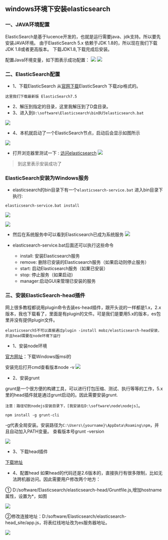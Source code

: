 ## windows环境下安装elasticsearch

### 一、JAVA环境配置
ElasticSearch是基于lucence开发的，也就是运行需要java、jdk支持。所以要先安装JAVA环境。
由于ElasticSearch 5.x 依赖于JDK 1.8的，所以现在我们下载JDK 1.8或者更高版本。
下载JDK1.8,下载完成后安装。

配置Java环境变量，如下图表示成功配置：
![](https://img2018.cnblogs.com/blog/1231979/202002/1231979-20200203202930211-186042744.png)
![](https://img2018.cnblogs.com/blog/1231979/202002/1231979-20200203202954567-1738364632.png)



### 二、ElasticSearch配置
- 1、下载ElasticSearch
从[官网下载](https://www.elastic.co/downloads/elasticsearch)ElasticSearch 下载zip格式的。

`这里我们下载最新版 ElasticSearch7.5`


- 2、解压到指定的目录，这里我解压到了D盘目录。
- 3、进入到`D:\software\Elasticsearch\bin执行elasticsearch.bat`

![](https://img2018.cnblogs.com/blog/1231979/202002/1231979-20200203203650839-1058295716.png)

- 4、本机就启动了一个ElasticSearch节点，启动后会显示如图所示

![](https://img2018.cnblogs.com/blog/1231979/202002/1231979-20200203203637635-1083713456.png)


- 打开浏览器里测试一下 : [访问elasticsearch](http://localhost:9200/)
![](https://img2018.cnblogs.com/blog/1231979/202002/1231979-20200203203840231-736708061.png)



>到这里表示安装成功了


### ElasticSearch安装为Windows服务

- elasticsearch的bin目录下有一个`elasticsearch-service.bat`
进入bin目录下执行:

```
elasticsearch-service.bat install
```

![](https://img2018.cnblogs.com/blog/1231979/202002/1231979-20200203204155527-955038489.png)

![](https://img2018.cnblogs.com/blog/1231979/202002/1231979-20200203204342781-1588092630.png)

- 然后在系统服务中可以看到Elasticsearch已成为系统服务
![](https://img2018.cnblogs.com/blog/1231979/202002/1231979-20200203204422968-2024980926.png)

- elasticsearch-service.bat后面还可以执行这些命令
	- install: 安装Elasticsearch服务
	- remove: 删除已安装的Elasticsearch服务（如果启动则停止服务）
	- start: 启动Elasticsearch服务（如果已安装）
	- stop: 停止服务（如果启动）
	- manager:启动GUI来管理已安装的服务



### 三、安装ElasticSearch-head插件

网上很多教程都说用plugin命令去装es-head插件，跟开头说的一样都是1.x，2.x版本，我也下载看了，里面是有plugin的文件。可是我们是要用5.x的版本，es包里并没有提供plugin文件。

`elasticsearch5不可以直接通过plugin -install mobz/elasticsearch-head安装，并且head需要在node环境下运行`


- 1、安装node环境

[官方网址](https://nodejs.org/en/download/)：下载Windows版msi的

安装完后打开cmd查看版本node -v
![](https://img2018.cnblogs.com/blog/1231979/202002/1231979-20200203204832222-1620169707.png)

- 2、安装grunt

grunt是一个很方便的构建工具，可以进行打包压缩、测试、执行等等的工作，5.x里的head插件就是通过grunt启动的。因此需要安装grunt.

`注意：路径切到nodejs安装目录下，[我安装在D:\software\node\nodejs]`。

```
npm install -g grunt-cli
```

-g代表全局安装。安装路径为`C:\Users\{yourname}\AppData\Roaming\npm`，并且自动加入PATH变量。
查看版本号grunt -version

![](https://img2018.cnblogs.com/blog/1231979/202002/1231979-20200203213130230-285234851.png)


- 3、下载head插件

[下载地址](https://github.com/mobz/elasticsearch-head)

- 4、配置head
如果head的代码还是2.6版本的，直接执行有很多限制，比如无法跨机器访问。因此需要用户修改两个地方：

① D:/software/Elasticsearch/elasticsearch-head/Gruntfile.js,增加hostname属性，设置为*，如图

![](https://img2018.cnblogs.com/blog/1231979/202002/1231979-20200203213934457-847071334.png)


②修改连接地址：D:/software/Elasticsearch/elasticsearch-head_site/app.js，将表红线地址改为es服务器地址。

![](https://img2018.cnblogs.com/blog/1231979/202002/1231979-20200203214501161-999984992.png)
